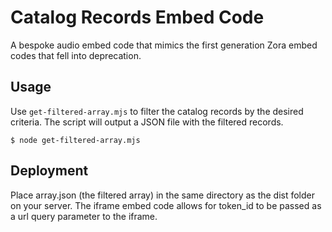 # Catalog Records Embed Code
A bespoke audio embed code that mimics the first generation Zora embed codes that fell into deprecation.

## Usage

Use `get-filtered-array.mjs` to filter the catalog records by the desired criteria. The script will output a JSON file with the filtered records.

```$ node get-filtered-array.mjs```

## Deployment

Place array.json (the filtered array) in the same directory as the dist folder on your server.
The iframe embed code allows for token_id to be passed as a url query parameter to the iframe. 